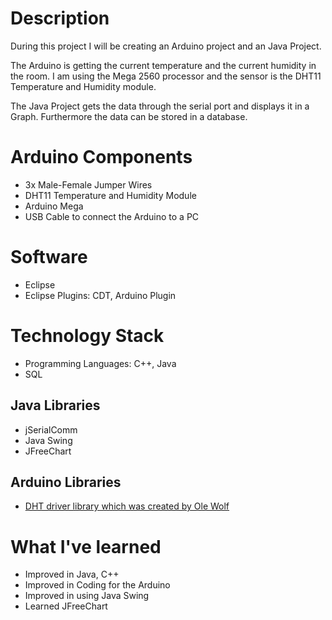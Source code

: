 # Description

During this project I will be creating an Arduino project and an Java Project. 

The Arduino is getting the current temperature and the current humidity in the room. I am using the Mega 2560 processor and the sensor is the DHT11 Temperature and Humidity module. 

The Java Project gets the data through the serial port and displays it in a Graph. Furthermore the data can be stored in a database.

# Arduino Components
* 3x Male-Female Jumper Wires
* DHT11 Temperature and Humidity Module
* Arduino Mega
* USB Cable to connect the Arduino to a PC

# Software
* Eclipse
* Eclipse Plugins: CDT, Arduino Plugin

# Technology Stack
* Programming Languages: C++, Java
* SQL

## Java Libraries
* jSerialComm
* Java Swing
* JFreeChart

## Arduino Libraries
* [DHT driver library which was created by Ole Wolf](https://github.com/olewolf/DHT_nonblocking)

# What I've learned
* Improved in Java, C++
* Improved in Coding for the Arduino
* Improved in using Java Swing
* Learned JFreeChart
